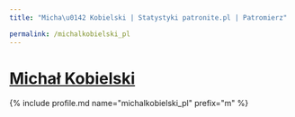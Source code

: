 ```yaml
---
title: "Micha\u0142 Kobielski | Statystyki patronite.pl | Patromierz"

permalink: /michalkobielski_pl
---
```


# [Michał Kobielski](https://patronite.pl/michalkobielski_pl)

{% include profile.md name="michalkobielski_pl" prefix="m" %}
